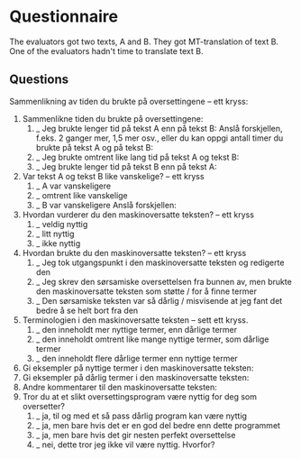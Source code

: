 # Questionnaire
The evaluators got two texts, A and B. They got MT-translation of text B. One of the evaluators hadn't time to translate text B. 

## Questions

Sammenlikning av tiden du brukte på oversettingene – ett kryss:

1. Sammenlikne tiden du brukte på oversettingene:
    1. _ Jeg brukte lenger tid på tekst A enn på tekst B:
Anslå forskjellen, f.eks. 2 ganger mer, 1,5 mer osv., eller du kan oppgi antall timer du brukte på tekst A og på tekst B:
    1. _ Jeg brukte omtrent like lang tid på tekst A og tekst B:
    1. _ Jeg brukte lenger tid på tekst B enn på tekst A:
1. Var tekst A og tekst B like vanskelige? – ett kryss
    1. _ A var vanskeligere
    1. _ omtrent like vanskelige
    1. _ B var vanskeligere
Anslå forskjellen: 
1. Hvordan vurderer du den maskinoversatte teksten? – ett kryss
    1. _ veldig nyttig
    1. _ litt nyttig
    1. _ ikke nyttig
1. Hvordan brukte du den maskinoversatte teksten? – ett kryss
    1. _ Jeg tok utgangspunkt i den maskinoversatte teksten og redigerte den
    1. _ Jeg skrev den sørsamiske oversettelsen fra bunnen av, men brukte den maskinoversatte teksten som støtte / for å finne termer
    1. _ Den sørsamiske teksten var så dårlig / misvisende at jeg fant det bedre å se helt bort fra den
1. Terminologien i den maskinoversatte teksten – sett ett kryss.
    1. _ den inneholdt mer nyttige termer, enn dårlige termer
    1. _ den inneholdt omtrent like mange nyttige termer, som dårlige termer
    1. _ den inneholdt flere dårlige termer enn nyttige termer
1. Gi eksempler på nyttige termer i den maskinoversatte teksten:
1. Gi eksempler på dårlig termer i den maskinoversatte teksten:
1. Andre kommentarer til den maskinoversatte teksten:  
1. Tror du at et slikt oversettingsprogram være nyttig for deg som oversetter?
    1. _ ja, til og med et så pass dårlig program kan være nyttig
    1. _ ja, men bare hvis det er en god del bedre enn dette programmet
    1. _ ja, men bare hvis det gir nesten perfekt oversettelse  
    1. _ nei, dette tror jeg ikke vil være nyttig. Hvorfor?
